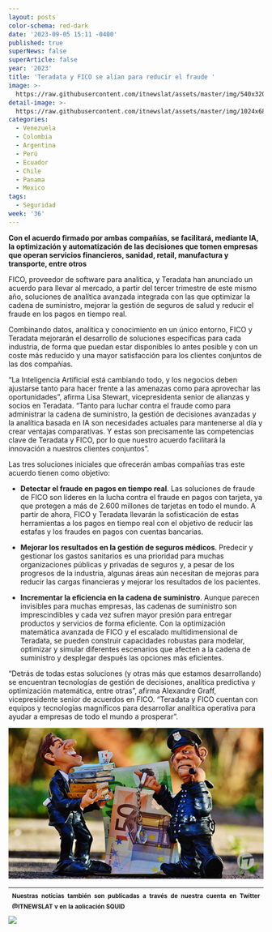 ```yaml
---
layout: posts
color-schema: red-dark
date: '2023-09-05 15:11 -0400'
published: true
superNews: false
superArticle: false
year: '2023'
title: 'Teradata y FICO se alían para reducir el fraude '
image: >-
  https://raw.githubusercontent.com/itnewslat/assets/master/img/540x320/Fraude-p.jpg
detail-image: >-
  https://raw.githubusercontent.com/itnewslat/assets/master/img/1024x680/Fraude-g.jpg
categories:
  - Venezuela
  - Colombia
  - Argentina
  - Perú
  - Ecuador
  - Chile
  - Panama
  - Mexico
tags:
  - Seguridad
week: '36'
---
```

**Con el acuerdo firmado por ambas compañías, se facilitará, mediante IA, la optimización y automatización de las decisiones que tomen empresas que operan servicios financieros, sanidad, retail, manufactura y transporte, entre otros**

FICO, proveedor de software para analítica, y Teradata han anunciado un acuerdo para llevar al mercado, a partir del tercer trimestre de este mismo año, soluciones de analítica avanzada integrada con las que optimizar la cadena de suministro, mejorar la gestión de seguros de salud y reducir el fraude en los pagos en tiempo real. 

Combinando datos, analítica y conocimiento en un único entorno, FICO y Teradata mejorarán el desarrollo de soluciones específicas para cada industria, de forma que puedan estar disponibles lo antes posible y con un coste más reducido y una mayor satisfacción para los clientes conjuntos de las dos compañías. 

“La Inteligencia Artificial está cambiando todo, y los negocios deben ajustarse tanto para hacer frente a las amenazas como para aprovechar las oportunidades”, afirma Lisa Stewart, vicepresidenta senior de alianzas y socios en Teradata. “Tanto para luchar contra el fraude como para administrar la cadena de suministro, la gestión de decisiones avanzadas y la analítica basada en IA son necesidades actuales para mantenerse al día y crear ventajas comparativas. Y estas son precisamente las competencias clave de Teradata y FICO, por lo que nuestro acuerdo facilitará la innovación a nuestros clientes conjuntos”.

Las tres soluciones iniciales que ofrecerán ambas compañías tras este acuerdo tienen como objetivo:

- **Detectar el fraude en pagos en tiempo real**. Las soluciones de fraude de FICO son líderes en la lucha contra el fraude en pagos con tarjeta, ya que protegen a más de 2.600 millones de tarjetas en todo el mundo. A partir de ahora, FICO y Teradata llevarán la sofisticación de estas herramientas a los pagos en tiempo real con el objetivo de reducir las estafas y los fraudes en pagos con cuentas bancarias. 
 
- **Mejorar los resultados en la gestión de seguros médicos**. Predecir y gestionar los gastos sanitarios es una prioridad para muchas organizaciones públicas y privadas de seguros y, a pesar de los progresos de la industria, algunas áreas aún necesitan de mejoras para reducir las cargas financieras y mejorar los resultados de los pacientes. 
 
- **Incrementar la eficiencia en la cadena de suministro**. Aunque parecen invisibles para muchas empresas, las cadenas de suministro son imprescindibles y cada vez sufren mayor presión para entregar productos y servicios de forma eficiente. Con la optimización matemática avanzada de FICO y el escalado multidimensional de Teradata, se pueden construir capacidades robustas para modelar, optimizar y simular diferentes escenarios que afecten a la cadena de suministro y desplegar después las opciones más eficientes.

“Detrás de todas estas soluciones (y otras más que estamos desarrollando) se encuentran tecnologías de gestión de decisiones, analítica predictiva y optimización matemática, entre otras”, afirma Alexandre Graff, vicepresidente senior de acuerdos en FICO. “Teradata y FICO cuentan con equipos y tecnologías magníficos para desarrollar analítica operativa para ayudar a empresas de todo el mundo a prosperar”. 
 
![](https://raw.githubusercontent.com/itnewslat/assets/master/img/540x320/Fraude-p.jpg)

<table style="height: 42px;" width="569">
<tbody>
<tr>
<td style="text-align: justify;"><sub><strong>Nuestras noticias también son publicadas a través de nuestra cuenta en Twitter <a href="https://twitter.com/itnewslat?lang=es">@ITNEWSLAT</a> y en la aplicación <a href="https://squidapp.co/en/">SQUID</a></strong></sub></td>
</tr>
</tbody>
</table>

<img src="https://tracker.metricool.com/c3po.jpg?hash=56f88a41e39ab42c063cc51676587a04"/>
